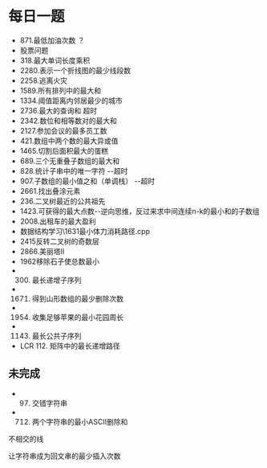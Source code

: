 # 每日一题
+ 871.最低加油次数 ？
+ 股票问题
+ 318.最大单词长度乘积
+ 2280.表示一个折线图的最少线段数
+ 2258.逃离火灾
+ 1589.所有排列中的最大和
+ 1334.阈值距离内邻居最少的城市
+ 2736.最大的查询和 超时
+ 2342.数位和相等数对的最大和 
+ 2127.参加会议的最多员工数
+ 421.数组中两个数的最大异或值
+ 1465.切割后面积最大的蛋糕
+ 689.三个无重叠子数组的最大和
+ 828.统计子串中的唯一字符 --超时
+ 907.子数组的最小值之和（单调栈） --超时
+ 2661.找出叠涂元素 
+ 236.二叉树最近的公共祖先
+ 1423.可获得的最大点数--逆向思维，反过来求中间连续n-k的最小和的子数组
+ 2008.出租车的最大盈利
+ 数据结构学习\1631最小体力消耗路径.cpp
+ 2415反转二叉树的奇数层
+ 2866.美丽塔II
+ 1962移除石子使总数最小
+ 300. 最长递增子序列
+ 1671. 得到山形数组的最少删除次数
+ 1954. 收集足够苹果的最小花园周长
+ 1143. 最长公共子序列
+ LCR 112. 矩阵中的最长递增路径




## 未完成
+ 97. 交错字符串
+ 712. 两个字符串的最小ASCII删除和




不相交的线


让字符串成为回文串的最少插入次数
